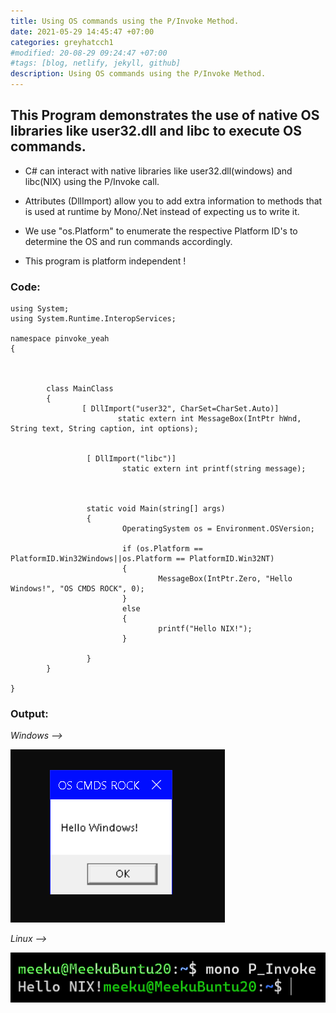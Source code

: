 ```yaml
---
title: Using OS commands using the P/Invoke Method.
date: 2021-05-29 14:45:47 +07:00
categories: greyhatcch1
#modified: 20-08-29 09:24:47 +07:00
#tags: [blog, netlify, jekyll, github]
description: Using OS commands using the P/Invoke Method.
---
```


## This Program demonstrates the use of native OS libraries like user32.dll and libc to execute OS commands.

- C# can interact with native libraries like user32.dll(windows) and libc(NIX) using the P/Invoke call. 

- Attributes (DllImport) allow you to add extra information to methods that is used at runtime by Mono/.Net instead of expecting us to write it.

- We use "os.Platform" to enumerate the respective Platform ID's to determine the OS and run commands accordingly.

- This program is platform independent !

### Code:


```Csharp
using System;
using System.Runtime.InteropServices;

namespace pinvoke_yeah
{



        class MainClass
        {
                [ DllImport("user32", CharSet=CharSet.Auto)]
                        static extern int MessageBox(IntPtr hWnd, String text, String caption, int options);


                 [ DllImport("libc")]
                         static extern int printf(string message);



                 static void Main(string[] args)
                 {
                         OperatingSystem os = Environment.OSVersion;

                         if (os.Platform == PlatformID.Win32Windows||os.Platform == PlatformID.Win32NT)
                         {
                                 MessageBox(IntPtr.Zero, "Hello Windows!", "OS CMDS ROCK", 0);
                         }
                         else
                         {
                                 printf("Hello NIX!");
                         }

                 }
        }

}

```

### Output:

*Windows -->*

![Image](https://raw.githubusercontent.com/m3rcer/m3rcer.github.io/master/_posts/coding/csharp/greyhatc/IntroScripts/pinvoke/pinvoke_win.png)

*Linux -->*

![Image](https://raw.githubusercontent.com/m3rcer/m3rcer.github.io/master/_posts/coding/csharp/greyhatc/IntroScripts/pinvoke/pinvoke_nix.png)
